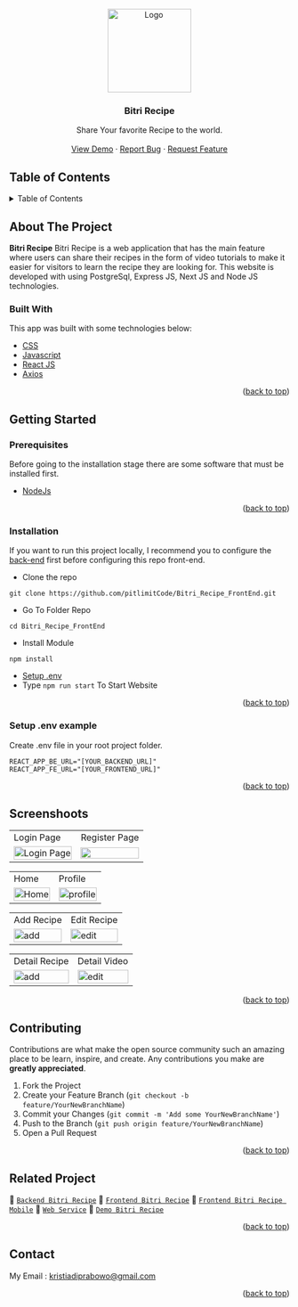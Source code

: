 <div id="top"></div>

<!-- PROJECT LOGO -->
<br />
<div align="center">
  <a href="https://github.com/pitlimitCode/Bitri_Recipe_FrontEnd/tree/master">
    <img src="https://res.cloudinary.com/dbpfwb5ok/image/upload/v1659148545/portofolio/recipe/2_kpnvj7.png" alt="Logo" width="150px">
  </a>

  <h3 align="center">Bitri Recipe</h3>

  <p align="center">
    Share Your favorite Recipe to the world.
    <br />
    <br />
    <a href="https://bitri-recipe.web.app/">View Demo</a>
    ·
    <a href="https://github.com/pitlimitCode/Bitri_Recipe_FrontEnd/issues">Report Bug</a>
    ·
    <a href="https://github.com/pitlimitCode/Bitri_Recipe_FrontEnd/issues">Request Feature</a>
  </p>
</div>

<!-- TABLE OF CONTENTS -->
## Table of Contents
<details>
  <summary>Table of Contents</summary>
  <ol>
    <li>
      <a href="#about-the-project">About The Project</a>
      <ul>
        <li><a href="#built-with">Built With</a></li>
      </ul>
    </li>
    <li>
      <a href="#getting-started">Getting Started</a>
      <ul>
        <li><a href="#prerequisites">Prerequisites</a></li>
        <li><a href="#installation">Installation</a></li>
        <li><a href="#setup-env-example">Setup .env example</a></li>
      </ul>
    </li>
    <li><a href="#screenshoots">Screenshots</a></li>
    <li><a href="#contributing">Contributing</a></li>
    <li><a href="#related-project">Related Project</a></li>
    <li><a href="#contact">Contact</a></li>
  </ol>
</details>

<!-- ABOUT THE PROJECT -->
## About The Project
**Bitri Recipe** Bitri Recipe is a web application that has the main feature where users can share their recipes in the form of video tutorials to make it easier for visitors to learn the recipe they are looking for. This website is developed with using PostgreSql, Express JS, Next JS and Node JS technologies.

### Built With

This app was built with some technologies below:

- [CSS](https://developer.mozilla.org/en-US/docs/Web/CSS)
- [Javascript](https://www.javascript.com/)
- [React JS](https://reactjs.org)
- [Axios](https://axios-http.com/)

<p align="right">(<a href="#top">back to top</a>)</p>

<!-- GETTING STARTED -->
## Getting Started

### Prerequisites
Before going to the installation stage there are some software that must be installed first.
- [NodeJs](https://nodejs.org/en/download/)
<p align="right">(<a href="#top">back to top</a>)</p>

### Installation
If you want to run this project locally, I recommend you to configure the [back-end](https://github.com/pitlimitCode/Bitri_Recipe_Web/tree/FrontEnd+) first before configuring this repo front-end.

- Clone the repo
```
git clone https://github.com/pitlimitCode/Bitri_Recipe_FrontEnd.git
```
- Go To Folder Repo
```
cd Bitri_Recipe_FrontEnd
```
- Install Module
```
npm install
```

- <a href="#setup-env">Setup .env</a>
- Type ` npm run start ` To Start Website
<p align="right">(<a href="#top">back to top</a>)</p>

### Setup .env example

Create .env file in your root project folder.

```
REACT_APP_BE_URL="[YOUR_BACKEND_URL]"
REACT_APP_FE_URL="[YOUR_FRONTEND_URL]"
```
<p align="right">(<a href="#top">back to top</a>)</p>

## Screenshoots
<p align="center" display=flex>
<table>
 
  <tr>
    <td>Login Page</td>
    <td>Register Page</td>
  </tr>
  <tr>
    <td><image src="https://res.cloudinary.com/dbpfwb5ok/image/upload/v1659351592/portofolio/recipe/login_ukszon.png" alt="Login Page" width=100%></td>
    <td><image src="https://res.cloudinary.com/dbpfwb5ok/image/upload/v1659351587/portofolio/recipe/register_jsv1kj.png" width=100%/></td>
  </tr>
</table>

<table>
  <tr>
    <td>Home</td>
    <td>Profile</td>
  </tr>
  <tr>
    <td><image src="https://res.cloudinary.com/dbpfwb5ok/image/upload/v1659255590/portofolio/recipe/Home_az4b40.png" alt="Home" width=100%></td>
    <td><image src="https://res.cloudinary.com/dbpfwb5ok/image/upload/v1659351616/portofolio/recipe/profile_mkvlj8.png" alt="profile" width=100%/></td>
  </tr>
</table>

<table>
  <tr>
    <td>Add Recipe</td>
    <td>Edit Recipe</td>
  </tr>
  <tr>
    <tr>
    <td><image src="https://res.cloudinary.com/dbpfwb5ok/image/upload/v1659359397/portofolio/recipe/Add_Recipe_ui9vgx.png" alt="add" width=100%></td>
    <td><image src="https://res.cloudinary.com/dbpfwb5ok/image/upload/v1659255601/portofolio/recipe/Edit_Profile_dssupf.png" alt="edit" width=100%/></td>
  </tr>
</table>

<table>
  <tr>
    <td>Detail Recipe</td>
    <td>Detail Video</td>
  </tr>
  <tr>
    <tr>
    <td><image src="https://res.cloudinary.com/dbpfwb5ok/image/upload/v1659255614/portofolio/recipe/detailRecipe_mgby3w.png" alt="add" width=100%></td>
    <td><image src="https://res.cloudinary.com/dbpfwb5ok/image/upload/v1659255615/portofolio/recipe/detailVideo_rpajes.png" alt="edit" width=100%/></td>
  </tr>
</table>
      
</p>
<p align="right">(<a href="#top">back to top</a>)</p>

## Contributing
Contributions are what make the open source community such an amazing place to be learn, inspire, and create. Any contributions you make are **greatly appreciated**.
1. Fork the Project
2. Create your Feature Branch (`git checkout -b feature/YourNewBranchName`)
3. Commit your Changes (`git commit -m 'Add some YourNewBranchName'`)
4. Push to the Branch (`git push origin feature/YourNewBranchName`)
5. Open a Pull Request
<p align="right">(<a href="#top">back to top</a>)</p>

## Related Project
:rocket: [`Backend Bitri Recipe`](https://github.com/pitlimitCode/Bitri_Recipe_Web/tree/FrontEnd+)
:rocket: [`Frontend Bitri Recipe`](https://github.com/pitlimitCode/Bitri_Recipe_FrontEnd/tree/master)
:rocket: [`Frontend Bitri Recipe Mobile`](https://github.com/pitlimitCode/Bitri_Recipe_FrontEnd/tree/master)
:rocket: [`Web Service`](https://bitri-recipe.herokuapp.com)
:rocket: [`Demo Bitri Recipe`](https://bitri-recipe.web.app/)
<p align="right">(<a href="#top">back to top</a>)</p>

## Contact
My Email : kristiadiprabowo@gmail.com
<p align="right">(<a href="#top">back to top</a>)</p>